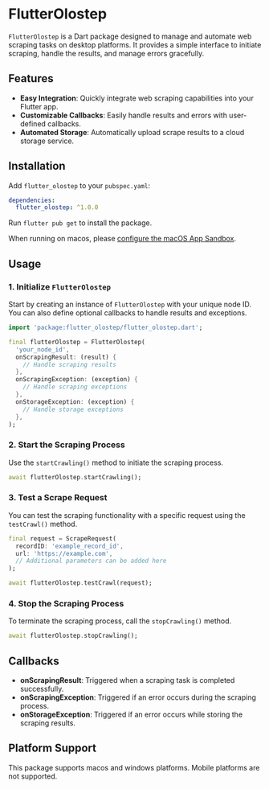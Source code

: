 # FlutterOlostep

`FlutterOlostep` is a Dart package designed to manage and automate web scraping tasks on desktop platforms. It provides a simple interface to initiate scraping, handle the results, and manage errors gracefully.

## Features

- **Easy Integration**: Quickly integrate web scraping capabilities into your Flutter app.
- **Customizable Callbacks**: Easily handle results and errors with user-defined callbacks.
- **Automated Storage**: Automatically upload scrape results to a cloud storage service.

## Installation

Add `flutter_olostep` to your `pubspec.yaml`:

```yaml
dependencies:
  flutter_olostep: ^1.0.0
```

Run `flutter pub get` to install the package.

When running on macos, please [configure the macOS App Sandbox](https://inappwebview.dev/docs/intro#setup-macos).

## Usage

### 1. Initialize `FlutterOlostep`

Start by creating an instance of `FlutterOlostep` with your unique node ID. You can also define optional callbacks to handle results and exceptions.

```dart
import 'package:flutter_olostep/flutter_olostep.dart';

final flutterOlostep = FlutterOlostep(
  'your_node_id',
  onScrapingResult: (result) {
    // Handle scraping results
  },
  onScrapingException: (exception) {
    // Handle scraping exceptions
  },
  onStorageException: (exception) {
    // Handle storage exceptions
  },
);
```

### 2. Start the Scraping Process

Use the `startCrawling()` method to initiate the scraping process.

```dart
await flutterOlostep.startCrawling();
```

### 3. Test a Scrape Request

You can test the scraping functionality with a specific request using the `testCrawl()` method.

```dart
final request = ScrapeRequest(
  recordID: 'example_record_id',
  url: 'https://example.com',
  // Additional parameters can be added here
);

await flutterOlostep.testCrawl(request);
```

### 4. Stop the Scraping Process

To terminate the scraping process, call the `stopCrawling()` method.

```dart
await flutterOlostep.stopCrawling();
```

## Callbacks

- **onScrapingResult**: Triggered when a scraping task is completed successfully.
- **onScrapingException**: Triggered if an error occurs during the scraping process.
- **onStorageException**: Triggered if an error occurs while storing the scraping results.

## Platform Support

This package supports macos and windows platforms. Mobile platforms are not supported.